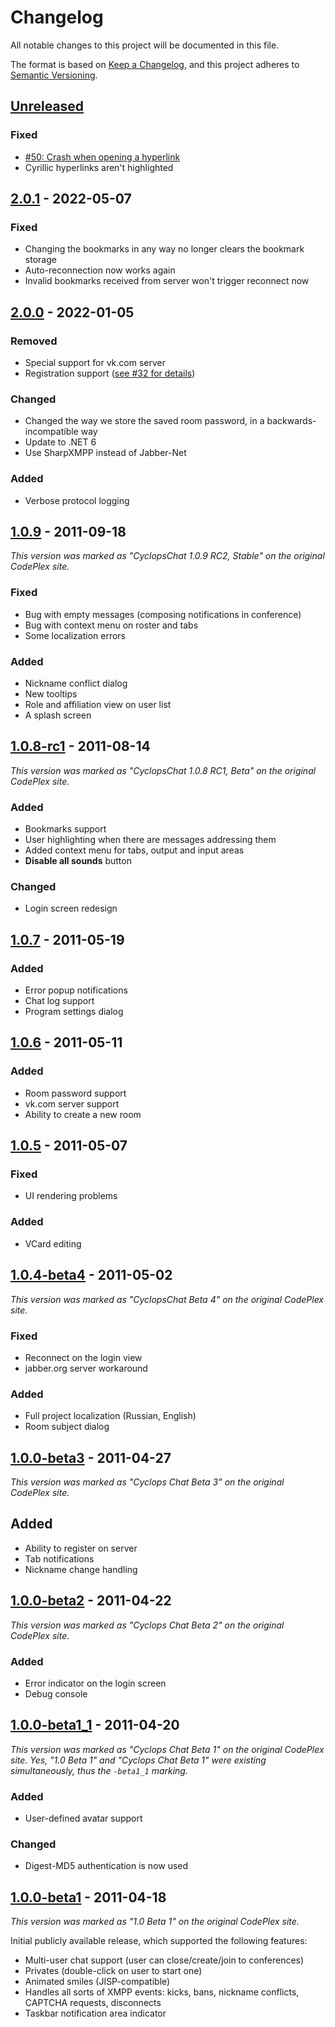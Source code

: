 Changelog
=========

All notable changes to this project will be documented in this file.

The format is based on [Keep a Changelog](https://keepachangelog.com/en/1.0.0/), and this project adheres to [Semantic Versioning](https://semver.org/spec/v2.0.0.html).

## [Unreleased]
### Fixed
- [#50: Crash when opening a hyperlink](https://github.com/ForNeVeR/CyclopsChat/issues/50)
- Cyrillic hyperlinks aren't highlighted

## [2.0.1] - 2022-05-07
### Fixed
- Changing the bookmarks in any way no longer clears the bookmark storage
- Auto-reconnection now works again
- Invalid bookmarks received from server won't trigger reconnect now

## [2.0.0] - 2022-01-05
### Removed
- Special support for vk.com server
- Registration support ([see #32 for details](https://github.com/ForNeVeR/CyclopsChat/issues/32))

### Changed
- Changed the way we store the saved room password, in a backwards-incompatible way
- Update to .NET 6
- Use SharpXMPP instead of Jabber-Net

### Added
- Verbose protocol logging

## [1.0.9] - 2011-09-18

_This version was marked as "CyclopsChat 1.0.9 RC2, Stable" on the original CodePlex site._

### Fixed
- Bug with empty messages (composing notifications in conference)
- Bug with context menu on roster and tabs
- Some localization errors

### Added
- Nickname conflict dialog
- New tooltips
- Role and affiliation view on user list
- A splash screen

## [1.0.8-rc1] - 2011-08-14

_This version was marked as "CyclopsChat 1.0.8 RC1, Beta" on the original CodePlex site._

### Added
- Bookmarks support
- User highlighting when there are messages addressing them
- Added context menu for tabs, output and input areas
- **Disable all sounds** button

### Changed
- Login screen redesign

## [1.0.7] - 2011-05-19
### Added
- Error popup notifications
- Chat log support
- Program settings dialog

## [1.0.6] - 2011-05-11
### Added
- Room password support
- vk.com server support
- Ability to create a new room

## [1.0.5] - 2011-05-07
### Fixed
- UI rendering problems

### Added
- VCard editing

## [1.0.4-beta4] - 2011-05-02

_This version was marked as "CyclopsChat Beta 4" on the original CodePlex site._

### Fixed
- Reconnect on the login view
- jabber.org server workaround

### Added
- Full project localization (Russian, English)
- Room subject dialog

## [1.0.0-beta3] - 2011-04-27

_This version was marked as "Cyclops Chat Beta 3" on the original CodePlex site._

## Added
- Ability to register on server
- Tab notifications
- Nickname change handling

## [1.0.0-beta2] - 2011-04-22

_This version was marked as "Cyclops Chat Beta 2" on the original CodePlex site._

### Added
- Error indicator on the login screen
- Debug console

## [1.0.0-beta1_1] - 2011-04-20

_This version was marked as "Cyclops Chat Beta 1" on the original CodePlex site. Yes, "1.0 Beta 1" and "Cyclops Chat Beta 1" were existing simultaneously, thus the `-beta1_1` marking._

### Added
- User-defined avatar support

### Changed
- Digest-MD5 authentication is now used

## [1.0.0-beta1] - 2011-04-18

_This version was marked as "1.0 Beta 1" on the original CodePlex site._

Initial publicly available release, which supported the following features:

- Multi-user chat support (user can close/create/join to conferences)
- Privates (double-click on user to start one)
- Animated smiles (JISP-compatible)
- Handles all sorts of XMPP events: kicks, bans, nickname conflicts, CAPTCHA requests, disconnects
- Taskbar notification area indicator

[1.0.0-beta1]: https://github.com/ForNeVeR/CyclopsChat/releases/tag/v1.0.0-beta1
[1.0.0-beta1_1]: https://github.com/ForNeVeR/CyclopsChat/compare/v1.0.0-beta1...v1.0.0-beta1_1
[1.0.0-beta2]: https://github.com/ForNeVeR/CyclopsChat/compare/v1.0.0-beta1_1...v1.0.0-beta2
[1.0.0-beta3]: https://github.com/ForNeVeR/CyclopsChat/compare/v1.0.0-beta2...v1.0.0-beta3
[1.0.4-beta4]: https://github.com/ForNeVeR/CyclopsChat/compare/v1.0.0-beta3...v1.0.4-beta4
[1.0.5]: https://github.com/ForNeVeR/CyclopsChat/compare/v1.0.4-beta4...v1.0.5
[1.0.6]: https://github.com/ForNeVeR/CyclopsChat/compare/v1.0.5...v1.0.6
[1.0.7]: https://github.com/ForNeVeR/CyclopsChat/compare/v1.0.6...v1.0.7
[1.0.8-rc1]: https://github.com/ForNeVeR/CyclopsChat/compare/v1.0.7...v1.0.8-rc1
[1.0.9]: https://github.com/ForNeVeR/CyclopsChat/compare/v1.0.8-rc1...v1.0.9
[2.0.0]: https://github.com/ForNeVeR/CyclopsChat/compare/v1.0.9...v2.0.0
[2.0.1]: https://github.com/ForNeVeR/CyclopsChat/compare/v2.0.0...v2.0.1
[Unreleased]: https://github.com/ForNeVeR/CyclopsChat/compare/v2.0.1...HEAD
